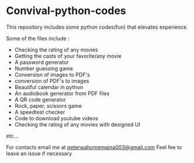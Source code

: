 # Convival-python-codes
This repository includes some python codes(fun) that elevates experience. 

Some of the files include :
- Checking the rating of any movies
- Getting the casts of your favorite/any movie
- A password generator 
- Number guessing game
- Conversion of images to PDF's
- conversion of PDF's to images
- Beautiful calendar in python
- An audiobook generator from PDF files
- A QR code generator
- Rock, paper, scissors game
- A speedtest checker
- Code to download youtube videos
- Checking the rating of any movies with designed UI
  
etc...



For contacts email me at peterwahomemaina003@gmail.com 
Feel fee to leave an issue if necessary 
